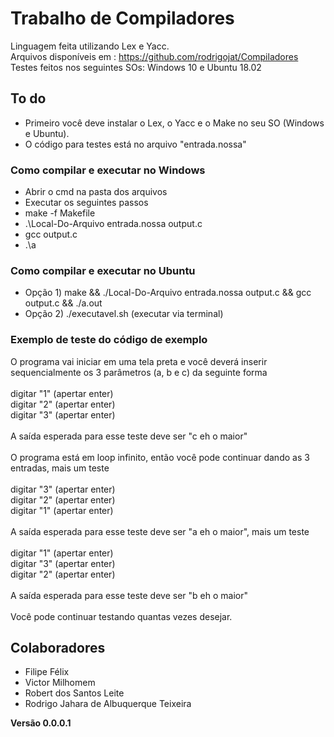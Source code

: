 # Trabalho de Compiladores

Linguagem feita utilizando Lex e Yacc.<br/>
Arquivos disponíveis em : https://github.com/rodrigojat/Compiladores<br/>
Testes feitos nos seguintes SOs: Windows 10 e Ubuntu 18.02
## To do

* Primeiro você deve instalar o Lex, o Yacc e o Make no seu SO (Windows e Ubuntu).
* O código para testes está no arquivo "entrada.nossa"

### Como compilar e executar no Windows

* Abrir o cmd na pasta dos arquivos
* Executar os seguintes passos
* make -f Makefile
* .\Local-Do-Arquivo entrada.nossa output.c
* gcc output.c
* .\a

### Como compilar e executar no Ubuntu

* Opção 1) make && ./Local-Do-Arquivo entrada.nossa output.c  && gcc output.c && ./a.out
* Opção 2) ./executavel.sh (executar via terminal)

### Exemplo de teste do código de exemplo

O programa vai iniciar em uma tela preta e você deverá inserir sequencialmente os 3 parâmetros (a, b e c) da seguinte forma<br/>
<br/>
digitar "1" (apertar enter)<br/>
digitar "2" (apertar enter)<br/>
digitar "3" (apertar enter)<br/>
<br/>
A saída esperada para esse teste deve ser "c eh o maior"<br/>
<br/>
O programa está em loop infinito, então você pode continuar dando as 3 entradas, mais um teste<br/>
<br/>
digitar "3" (apertar enter)<br/>
digitar "2" (apertar enter)<br/>
digitar "1" (apertar enter)<br/>
<br/>
A saída esperada para esse teste deve ser "a eh o maior", mais um teste<br/>
<br/>
digitar "1" (apertar enter)<br/>
digitar "3" (apertar enter)<br/>
digitar "2" (apertar enter)<br/>
<br/>
A saída esperada para esse teste deve ser "b eh o maior"<br/>
<br/>
Você pode continuar testando quantas vezes desejar.<br/>

## Colaboradores

  * Filipe Félix
  * Victor Milhomem
  * Robert dos Santos Leite
  * Rodrigo Jahara de Albuquerque Teixeira

**Versão 0.0.0.1**
